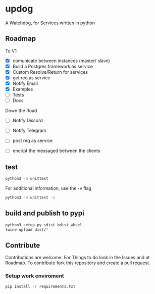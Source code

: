 # updog
A Watchdog, for Services written in python

## Roadmap
To V1
- [X] comunicate between instances (master/ slave)
- [X] Build a Postgres framework as service
- [X] Custom Resolve/Return for services
- [X] get req as service
- [X] Notify Email
- [X] Examples
- [ ] Tests
- [ ] Docs

Down the Road
- [ ] Notify Discord
- [ ] Notify Telegram
- [ ] post req as service
- [ ] encript the messaged between the clients


## test
```bash
python3 -m unittest
```
For additional information, use the -v flag
```bash
python3 -m unittest -v
```

## build and publish to pypi
```bash
python3 setup.py sdist bdist_wheel
twine upload dist/*
```

## Contribute

Contributions are welcome.
For Things to do look in the Issues and at Roadmap.
To contribute fork this repository and create a pull request.

### Setup work enviroment

```bash
pip install -r requirements.txt
```

